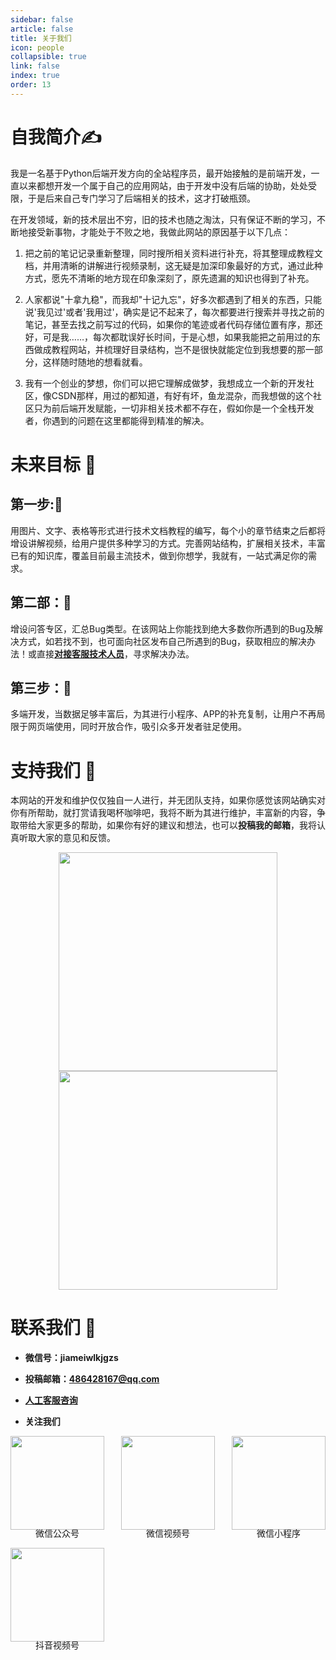 ```yaml
---
sidebar: false
article: false
title: 关于我们
icon: people
collapsible: true
link: false
index: true
order: 13
---
```

# 自我简介:writing_hand:	

我是一名基于Python后端开发方向的全站程序员，最开始接触的是前端开发，一直以来都想开发一个属于自己的应用网站，由于开发中没有后端的协助，处处受限，于是后来自己专门学习了后端相关的技术，这才打破瓶颈。

在开发领域，新的技术层出不穷，旧的技术也随之淘汰，只有保证不断的学习，不断地接受新事物，才能处于不败之地，我做此网站的原因基于以下几点：

1. 把之前的笔记记录重新整理，同时搜所相关资料进行补充，将其整理成教程文档，并用清晰的讲解进行视频录制，这无疑是加深印象最好的方式，通过此种方式，愿先不清晰的地方现在印象深刻了，原先遗漏的知识也得到了补充。

2. 人家都说"十拿九稳"，而我却"十记九忘"，好多次都遇到了相关的东西，只能说'我见过'或者'我用过'，确实是记不起来了，每次都要进行搜索并寻找之前的笔记，甚至去找之前写过的代码，如果你的笔迹或者代码存储位置有序，那还好，可是我……，每次都耽误好长时间，于是心想，如果我能把之前用过的东西做成教程网站，并梳理好目录结构，岂不是很快就能定位到我想要的那一部分，这样随时随地的想看就看。
3. 我有一个创业的梦想，你们可以把它理解成做梦，我想成立一个新的开发社区，像CSDN那样，用过的都知道，有好有坏，鱼龙混杂，而我想做的这个社区只为前后端开发赋能，一切非相关技术都不存在，假如你是一个全栈开发者，你遇到的问题在这里都能得到精准的解决。

# 未来目标  :date:
## 第一步::muscle:

用图片、文字、表格等形式进行技术文档教程的编写，每个小的章节结束之后都将增设讲解视频，给用户提供多种学习的方式。完善网站结构，扩展相关技术，丰富已有的知识库，覆盖目前最主流技术，做到你想学，我就有，一站式满足你的需求。

## 第二部：:muscle:

增设问答专区，汇总Bug类型。在该网站上你能找到绝大多数你所遇到的Bug及解决方式，如若找不到，也可面向社区发布自己所遇到的Bug，获取相应的解决办法！或直接[**对接客服技术人员**](https://work.weixin.qq.com/kfid/kfc8c0fd9b49c1f38b8)，寻求解决办法。

## 第三步：:muscle:

多端开发，当数据足够丰富后，为其进行小程序、APP的补充复制，让用户不再局限于网页端使用，同时开放合作，吸引众多开发者驻足使用。

# 支持我们  :bouquet:

本网站的开发和维护仅仅独自一人进行，并无团队支持，如果你感觉该网站确实对你有所帮助，就打赏请我喝杯咖啡吧，我将不断为其进行维护，丰富新的内容，争取带给大家更多的帮助，如果你有好的建议和想法，也可以**投稿我的邮箱**，我将认真听取大家的意见和反馈。

<div style="display:flex;justify-content:space-around;flex-wrap:wrap;">
    <img src="/images/zfb.jpg" style="width:350px"/>
    <img src="/images/wx.jpg" style="width:350px"/>
</div>

# 联系我们 :email:
 - **微信号：jiameiwlkjgzs**
 - **投稿邮箱：486428167@qq.com**

 - [**人工客服咨询**](https://work.weixin.qq.com/kfid/kfc8c0fd9b49c1f38b8)
- **关注我们**
<div style="display:flex;justify-content:space-between;flex-wrap:wrap;">
    <div>
        <img src="/images/gzh.jpg" style="width:150px"/>
        <p style="width:100%;text-align:center;margin-top:-5px">微信公众号</p>
    </div>
    <div>
        <img src="/images/gzh.jpg" style="width:150px"/>
        <p style="width:100%;text-align:center;margin-top:-5px">微信视频号</p>
    </div>
    <div>
        <img src="/images/gzh.jpg" style="width:150px"/>
        <p style="width:100%;text-align:center;margin-top:-5px">微信小程序</p>
    </div>
    <div>
        <img src="/images/gzh.jpg" style="width:150px"/>
        <p style="width:100%;text-align:center;margin-top:-5px">抖音视频号</p>
    </div>
</div>
